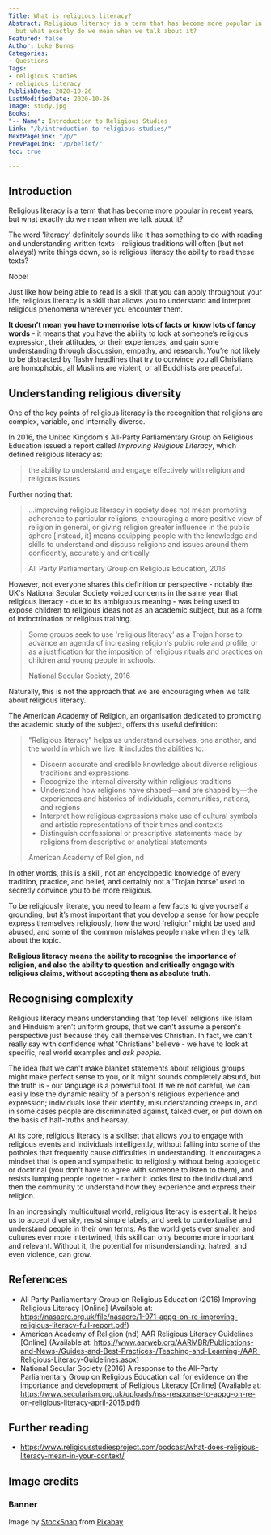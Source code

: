 ```yaml
---
Title: What is religious literacy?
Abstract: Religious literacy is a term that has become more popular in recent years,
  but what exactly do we mean when we talk about it?
Featured: false
Author: Luke Burns
Categories:
- Questions
Tags:
- religious studies
- religious literacy
PublishDate: 2020-10-26
LastModifiedDate: 2020-10-26
Image: study.jpg
Books: 
"-- Name": Introduction to Religious Studies
Link: "/b/introduction-to-religious-studies/"
NextPageLink: "/p/"
PrevPageLink: "/p/belief/"
toc: true

---
```

## Introduction
Religious literacy is a term that has become more popular in recent years, but what exactly do we mean when we talk about it?

The word 'literacy' definitely sounds like it has something to do with reading and understanding written texts - religious traditions will often (but not always!) write things down, so is religious literacy the ability to read these texts?

Nope!

Just like how being able to read is a skill that you can apply throughout your life, religious literacy is a skill that allows you to understand and interpret religious phenomena wherever you encounter them.

**It doesn’t mean you have to memorise lots of facts or know lots of fancy words** - it means that you have the ability to look at someone’s religious expression, their attitudes, or their experiences, and gain some understanding through discussion, empathy, and research. You’re not likely to be distracted by flashy headlines that try to convince you all Christians are homophobic, all Muslims are violent, or all Buddhists are peaceful.

## Understanding religious diversity

One of the key points of religious literacy is the recognition that religions are complex, variable, and internally diverse.

In 2016, the United Kingdom's All-Party Parliamentary Group on Religious Education issued a report called *Improving Religious Literacy*, which defined religious literacy as:

>the ability to understand and engage effectively with religion and religious issues

Further noting that:

>...improving religious literacy in society does not mean promoting adherence to particular religions, encouraging a more positive view of religion in general, or giving religion greater influence in the public sphere [instead, it] means equipping people with the knowledge and skills to understand and discuss religions and issues around them confidently, accurately and critically.
>
>All Party Parliamentary Group on Religious Education, 2016

However, not everyone shares this definition or perspective - notably the UK's National Secular Society voiced concerns in the same year that religious literacy - due to its ambiguous meaning - was being used to expose children to religious ideas not as an academic subject, but as a form of indoctrination or religious training.

>Some groups seek to use 'religious literacy' as a Trojan horse to advance an agenda of increasing religion's public role and profile, or as a justification for the imposition of religious rituals and practices on children and young people in schools.
>
>National Secular Society, 2016

Naturally, this is not the approach that we are encouraging when we talk about religious literacy.

The American Academy of Religion, an organisation dedicated to promoting the academic study of the subject, offers this useful definition:

>"Religious literacy" helps us understand ourselves, one another, and the world in which we live. It includes the abilities to:
>
>* Discern accurate and credible knowledge about diverse religious traditions and expressions
>* Recognize the internal diversity within religious traditions
>* Understand how religions have shaped—and are shaped by—the experiences and histories of individuals, communities, nations, and regions
>* Interpret how religious expressions make use of cultural symbols and artistic representations of their times and contexts
>* Distinguish confessional or prescriptive statements made by religions from descriptive or analytical statements
>
>American Academy of Religion, nd

In other words, this is a skill, not an encyclopedic knowledge of every tradition, practice, and belief, and certainly not a 'Trojan horse' used to secretly convince you to be more religious.

To be religiously literate, you need to learn a few facts to give yourself a grounding, but it’s most important that you develop a sense for how people express themselves religiously, how the word 'religion' might be used and abused, and some of the common mistakes people make when they talk about the topic.

**Religious literacy means the ability to recognise the importance of religion, and also the ability to question and critically engage with religious claims, without accepting them as absolute truth.**

## Recognising complexity
Religious literacy means understanding that 'top level' religions like Islam and Hinduism aren't uniform groups, that we can't assume a person's perspective just because they call themselves Christian. In fact, we can't really say with confidence what 'Christians' believe - we have to look at specific, real world examples and *ask people*.

The idea that we can't make blanket statements about religious groups might make perfect sense to you, or it might sounds completely absurd, but the truth is - our language is a powerful tool. If we're not careful, we can easily lose the dynamic reality of a person's religious experience and expression; individuals lose their identity, misunderstanding creeps in, and in some cases people are discriminated against, talked over, or put down on the basis of half-truths and hearsay.

At its core, religious literacy is a skillset that allows you to engage with religious events and individuals intelligently, without falling into some of the potholes that frequently cause difficulties in understanding. It encourages a mindset that is open and sympathetic to religiosity without being apologetic or doctrinal (you don't have to agree with someone to listen to them), and resists lumping people together - rather it looks first to the individual and then the community to understand how they experience and express their religion.

In an increasingly multicultural world, religious literacy is essential. It helps us to accept diversity, resist simple labels, and seek to contextualise and understand people in their own terms. As the world gets ever smaller, and cultures ever more intertwined, this skill can only become more important and relevant. Without it, the potential for misunderstanding, hatred, and even violence, can grow.

## References
* All Party Parliamentary Group on Religious Education (2016) Improving Religious Literacy [Online] (Available at: https://nasacre.org.uk/file/nasacre/1-971-appg-on-re-improving-religious-literacy-full-report.pdf)
* American Academy of Religion (nd) AAR Religious Literacy Guidelines [Online] (Available at: https://www.aarweb.org/AARMBR/Publications-and-News-/Guides-and-Best-Practices-/Teaching-and-Learning-/AAR-Religious-Literacy-Guidelines.aspx)
* National Secular Society (2016) A response to the All-Party Parliamentary Group on Religious Education call for evidence on the importance and development of Religious Literacy [Online] (Available at: https://www.secularism.org.uk/uploads/nss-response-to-appg-on-re-on-religious-literacy-april-2016.pdf)

## Further reading
* https://www.religiousstudiesproject.com/podcast/what-does-religious-literacy-mean-in-your-context/

## Image credits
### Banner
Image by <a href="https://pixabay.com/users/stocksnap-894430/?utm_source=link-attribution&amp;utm_medium=referral&amp;utm_campaign=image&amp;utm_content=2557396">StockSnap</a> from <a href="https://pixabay.com/?utm_source=link-attribution&amp;utm_medium=referral&amp;utm_campaign=image&amp;utm_content=2557396">Pixabay</a>